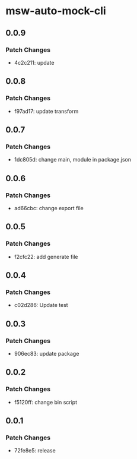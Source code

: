 # msw-auto-mock-cli

## 0.0.9

### Patch Changes

- 4c2c211: update

## 0.0.8

### Patch Changes

- f97ad17: update transform

## 0.0.7

### Patch Changes

- 1dc805d: change main, module in package.json

## 0.0.6

### Patch Changes

- ad66cbc: change export file

## 0.0.5

### Patch Changes

- f2cfc22: add generate file

## 0.0.4

### Patch Changes

- c02d286: Update test

## 0.0.3

### Patch Changes

- 906ec83: update package

## 0.0.2

### Patch Changes

- f5120ff: change bin script

## 0.0.1

### Patch Changes

- 72fe8e5: release
